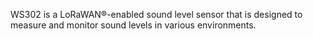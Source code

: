 WS302 is a LoRaWAN®-enabled sound level sensor that is designed to measure and monitor sound levels in various environments.
